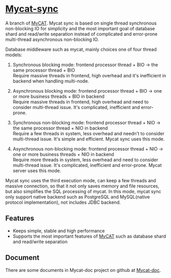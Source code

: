 # [Mycat-sync](https://github.com/little-pan/mycat-sync)

A branch of [MyCAT](https://github.com/MyCATApache/Mycat-Server). Mycat sync is based on single thread synchronous 
non-blocking IO for simplicity and the most important goal of database shard and read/write separation instead of 
complicated and error-prone multi-thread asynchronous non-blocking IO.

Database middleware such as mycat, mainly choices one of four thread models:
1) Synchronous blocking mode: frontend processor thread  + BIO -> the same processor thread  + BIO <br/>
Require massive threads in frontend, high overhead and it's inefficient in backend when handling multi-node.

2) Asynchronous blocking mode: frontend processor thread + BIO -> one or more business threads + BIO in backend <br/>
Require massive threads in frontend, high overhead and need to consider multi-thread issue. It's complicated, inefficient 
and error-prone.

3) Synchronous non-blocking mode: frontend processor thread + NIO -> the same processor thread + NIO in backend <br/>
Require a few threads in system, less overhead and needn't to consider multi-thread issue. It's simple and efficient. 
Mycat sync uses this mode.

4) Asynchronous non-blocking mode: frontend processor thread + NIO -> one or more business threads + NIO in backend <br/>
Require more threads in system, less overhead and need to consider multi-thread issue. It's complicated, inefficient 
and error-prone. Mycat server uses this mode.

Mycat sync uses the third execution mode, can keep a few threads and massive connection, so that it not only saves memory 
and file resources, but also simplifies the SQL processing of mycat. In this mode, mycat sync only support native backend
such as PostgreSQL and MySQL(native protocol implementation), not includes JDBC backend.

## Features

* Keeps simple, stable and high performance
* Supports the most important features of [MyCAT](https://github.com/MyCATApache/Mycat-Server) such as database shard
and read/write separation

## Document

There are some documents in Mycat-doc project on github at [Mycat-doc](https://github.com/MyCATApache/Mycat-doc).
